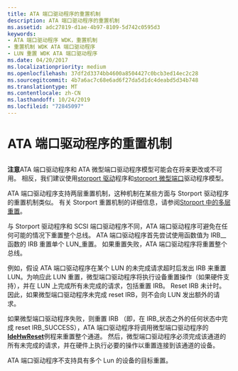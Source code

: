```yaml
---
title: ATA 端口驱动程序的重置机制
description: ATA 端口驱动程序的重置机制
ms.assetid: adc27819-d1ae-4b97-8109-5d742c0595d3
keywords:
- ATA 端口驱动程序 WDK，重置机制
- 重置机制 WDK ATA 端口驱动程序
- LUN 重置 WDK ATA 端口驱动程序
ms.date: 04/20/2017
ms.localizationpriority: medium
ms.openlocfilehash: 37df2d3374bb4600a8504427c0bcb3ed14ec2c28
ms.sourcegitcommit: 4b7a6ac7c68e6ad6f27da5d1dc4deabd5d34b748
ms.translationtype: MT
ms.contentlocale: zh-CN
ms.lasthandoff: 10/24/2019
ms.locfileid: "72845097"
---
```

# <a name="ata-port-drivers-reset-mechanism"></a>ATA 端口驱动程序的重置机制


## <span id="ddk_ata_port_drivers_reset_mechanism_kg"></span><span id="DDK_ATA_PORT_DRIVERS_RESET_MECHANISM_KG"></span>

**注意**ATA 端口驱动程序和 ATA 微型端口驱动程序模型可能会在将来更改或不可用。 相反，我们建议使用[storport 驱动](https://docs.microsoft.com/windows-hardware/drivers/storage/storport-driver)程序和[storport 微型端口](https://docs.microsoft.com/windows-hardware/drivers/storage/storport-miniport-drivers)驱动程序模型。



ATA 端口驱动程序支持两层重置机制，这种机制在某些方面与 Storport 驱动程序的重置机制类似。 有关 Storport 重置机制的详细信息，请参阅[Storport 中的多层重置](multi-tier-reset-in-storport.md)。

与 Storport 驱动程序和 SCSI 端口驱动程序不同，ATA 端口驱动程序可避免在任何可能的情况下重置整个总线。 ATA 端口驱动程序首先尝试使用函数值为 IRB\_\_函数的 IRB 重置单个 LUN\_重置。 如果重置失败，ATA 端口驱动程序将重置整个总线。

例如，假设 ATA 端口驱动程序在某个 LUN 的未完成请求超时后发出 IRB 来重置 LUN。为响应此 LUN 重置，微型端口驱动程序将执行设备重置操作（如果硬件支持），并在 LUN 上完成所有未完成的请求，包括重置 IRB。 Reset IRB 未计时。 因此，如果微型端口驱动程序未完成 reset IRB，则不会向 LUN 发出额外的请求。

如果微型端口驱动程序失败，则重置 IRB （即，在 IRB\_状态之外的任何状态中完成 reset IRB\_SUCCESS），ATA 端口驱动程序将调用微型端口驱动程序的[**IdeHwReset**](https://docs.microsoft.com/windows-hardware/drivers/ddi/irb/nc-irb-ide_hw_reset)例程来重置整个通道。 然后，微型端口驱动程序必须完成该通道的所有未完成的请求，并在硬件上执行必要的操作以重置连接到该通道的设备。

ATA 端口驱动程序不支持具有多个 Lun 的设备的目标重置。

 

 


